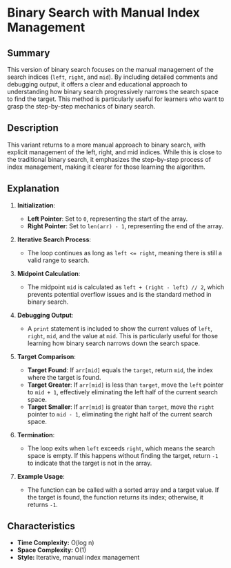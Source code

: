 # Binary Search with Manual Index Management

## Summary

This version of binary search focuses on the manual management of the search indices (`left`, `right`, and `mid`). By including detailed comments and debugging output, it offers a clear and educational approach to understanding how binary search progressively narrows the search space to find the target. This method is particularly useful for learners who want to grasp the step-by-step mechanics of binary search.

## Description

This variant returns to a more manual approach to binary search, with explicit management of the left, right, and mid indices. While this is close to the traditional binary search, it emphasizes the step-by-step process of index management, making it clearer for those learning the algorithm.

## Explanation

1. **Initialization**:
   - **Left Pointer**: Set to `0`, representing the start of the array.
   - **Right Pointer**: Set to `len(arr) - 1`, representing the end of the array.

2. **Iterative Search Process**:
   - The loop continues as long as `left <= right`, meaning there is still a valid range to search.

3. **Midpoint Calculation**:
   - The midpoint `mid` is calculated as `left + (right - left) // 2`, which prevents potential overflow issues and is the standard method in binary search.

4. **Debugging Output**:
   - A `print` statement is included to show the current values of `left`, `right`, `mid`, and the value at `mid`. This is particularly useful for those learning how binary search narrows down the search space.

5. **Target Comparison**:
   - **Target Found**: If `arr[mid]` equals the `target`, return `mid`, the index where the target is found.
   - **Target Greater**: If `arr[mid]` is less than `target`, move the `left` pointer to `mid + 1`, effectively eliminating the left half of the current search space.
   - **Target Smaller**: If `arr[mid]` is greater than `target`, move the `right` pointer to `mid - 1`, eliminating the right half of the current search space.

6. **Termination**:
   - The loop exits when `left` exceeds `right`, which means the search space is empty. If this happens without finding the target, return `-1` to indicate that the target is not in the array.

7. **Example Usage**:
   - The function can be called with a sorted array and a target value. If the target is found, the function returns its index; otherwise, it returns `-1`.

## Characteristics

- **Time Complexity:** O(log n)
- **Space Complexity:** O(1)
- **Style:** Iterative, manual index management
